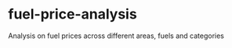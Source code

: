 <!-- Bump 2025-09-24 -->
# fuel-price-analysis
Analysis on fuel prices across different areas, fuels and categories
